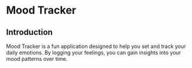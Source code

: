 # Mood Tracker

## Introduction

Mood Tracker is a fun application designed to help you set and track your daily emotions. By logging your feelings, you can gain insights into your mood patterns over time.

